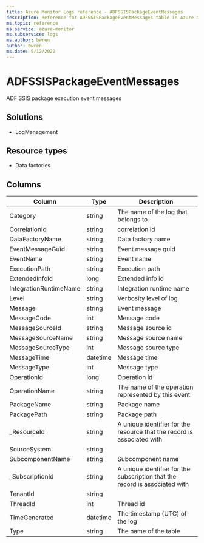 ```yaml
---
title: Azure Monitor Logs reference - ADFSSISPackageEventMessages
description: Reference for ADFSSISPackageEventMessages table in Azure Monitor Logs.
ms.topic: reference
ms.service: azure-monitor
ms.subservice: logs
ms.author: bwren
author: bwren
ms.date: 5/12/2022
---
```


# ADFSSISPackageEventMessages

 ADF SSIS package execution event messages

## Solutions

- LogManagement
## Resource types

- Data factories




## Columns

| Column | Type | Description |
| --- | --- | --- |
| Category | string | The name of the log that belongs to |
| CorrelationId | string | correlation id |
| DataFactoryName | string | Data factory name |
| EventMessageGuid | string | Event message guid |
| EventName | string | Event name |
| ExecutionPath | string | Execution path |
| ExtendedInfoId | long | Extended info id |
| IntegrationRuntimeName | string | Integration runtime name |
| Level | string | Verbosity level of log |
| Message | string | Event message |
| MessageCode | int | Message code |
| MessageSourceId | string | Message source id |
| MessageSourceName | string | Message source name |
| MessageSourceType | int | Message source type |
| MessageTime | datetime | Message time |
| MessageType | int | Message type |
| OperationId | long | Operation id |
| OperationName | string | The name of the operation represented by this event |
| PackageName | string | Package name |
| PackagePath | string | Package path |
| _ResourceId | string | A unique identifier for the resource that the record is associated with |
| SourceSystem | string |  |
| SubcomponentName | string | Subcomponent name |
| _SubscriptionId | string | A unique identifier for the subscription that the record is associated with |
| TenantId | string |  |
| ThreadId | int | Thread id |
| TimeGenerated | datetime | The timestamp (UTC) of the log |
| Type | string | The name of the table |
